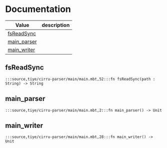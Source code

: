 # Documentation
|Value|description|
|---|---|
|[fsReadSync](#fsReadSync)||
|[main\_parser](#main_parser)||
|[main\_writer](#main_writer)||

## fsReadSync

```moonbit
:::source,tiye/cirru-parser/main/main.mbt,52:::fn fsReadSync(path : String) -> String
```


## main\_parser

```moonbit
:::source,tiye/cirru-parser/main/main.mbt,2:::fn main_parser() -> Unit
```


## main\_writer

```moonbit
:::source,tiye/cirru-parser/main/main.mbt,28:::fn main_writer() -> Unit
```

